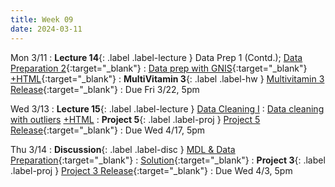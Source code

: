 ```yaml
---
title: Week 09
date: 2024-03-11
---
```

Mon 3/11
: **Lecture 14**{: .label .label-lecture } Data Prep 1 (Contd.); [Data Preparation 2](https://docs.google.com/presentation/d/1wWbrdqc7g94c8MpFZPiW9xh7TbqQMQw1LB_7S1eNeos/edit?usp=sharing){:target="\_blank"}
	: [Data prep with GNIS](https://data101.datahub.berkeley.edu/hub/user-redirect/git-pull?repo=https%3A%2F%2Fgithub.com%2Fcal-data-eng%2Fsp24-materials&urlpath=lab%2Ftree%2Fsp24-materials%2Flecture%2Flec14%2Flec14.ipynb&branch=main){:target="\_blank"} [+HTML](https://www.data101.org/sp24/resources/assets/lectures/lec14/lec14.html){:target="\_blank"}
: **MultiVitamin 3**{: .label .label-hw } [Multivitamin 3 Release](https://www.gradescope.com/courses/707300/assignments/4194341){:target="\_blank"}
  : Due Fri 3/22, 5pm
  
Wed 3/13
: **Lecture 15**{: .label .label-lecture } [Data Cleaning I](https://docs.google.com/presentation/d/1TrOuWwyFrGE5NAXCl87fkQUoibaSAilL7mzqvWx8a9k/edit?usp=sharing)
	: [Data cleaning with outliers](https://data101.datahub.berkeley.edu/hub/user-redirect/git-pull?repo=https%3A%2F%2Fgithub.com%2Fcal-data-eng%2Fsp24-materials&urlpath=lab%2Ftree%2Fsp24-materials%2Flecture%2Flec15%2Flec15-outliers.ipynb&branch=main) [+HTML](https://www.data101.org/sp24/resources/assets/lectures/lec15/lec15-outliers.html)
: **Project 5**{: .label .label-proj } [Project 5 Release](https://www.data101.org/sp24/resources/project5/){:target="\_blank"}
  : Due Wed 4/17, 5pm

Thu 3/14
: **Discussion**{: .label .label-disc } [MDL & Data Preparation](https://drive.google.com/file/d/1p7yVRGphe1M1w6YOq-y2UkzzCDSmB2RL/view?usp=sharing){:target="\_blank"}
  : [Solution](https://drive.google.com/file/d/1Y99dNvI7mBIk6O_8DKlEO06JHpMYUIY0/view?usp=sharing){:target="\_blank"}
: **Project 3**{: .label .label-proj } [Project 3 Release](https://data101.datahub.berkeley.edu/hub/user-redirect/git-pull?repo=https%3A%2F%2Fgithub.com%2Fcal-data-eng%2Fsp24-materials.git&urlpath=lab%2Ftree%2Fsp24-materials.git%2Fproj%2Fproj3&branch=main){:target="\_blank"}
  : Due Wed 4/3, 5pm
